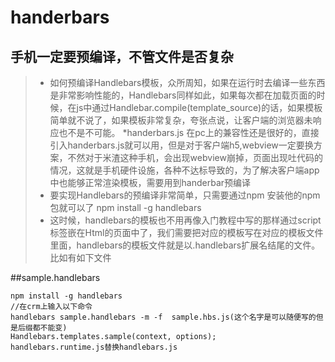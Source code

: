# handerbars
## 手机一定要预编译，不管文件是否复杂
>* 如何预编译Handlebars模板，众所周知，如果在运行时去编译一些东西是非常影响性能的，Handlebars同样如此，如果每次都在加载页面的时候，在js中通过Handlebar.compile(template_source)的话，如果模板简单就不说了，如果模板非常复杂，夸张点说，让客户端的浏览器未响应也不是不可能。
>*handerbars.js 在pc上的兼容性还是很好的，直接引入handerbars.js就可以用，但是对于客户端h5,webview一定要换方案，不然对于米渣这种手机，会出现webview崩掉，页面出现吐代码的情况，这就是手机硬件设施，各种不达标导致的，为了解决客户端app中也能够正常渲染模板，需要用到handerbar预编译
>* 要实现Handlebars的预编译非常简单，只需要通过npm 安装他的npm包就可以了 npm install -g handlebars
>* 这时候，handlebars的模板也不用再像入门教程中写的那样通过script标签嵌在Html的页面中了，我们需要把对应的模板写在对应的模板文件里面，handlebars的模板文件就是以.handlebars扩展名结尾的文件。比如有如下文件

##sample.handlebars
```
npm install -g handlebars 
//在crm上输入以下命令
handlebars sample.handlebars -m -f  sample.hbs.js(这个名字是可以随便写的但是后缀都不能变)
Handlebars.templates.sample(context, options);
handlebars.runtime.js替换handlebars.js
```
